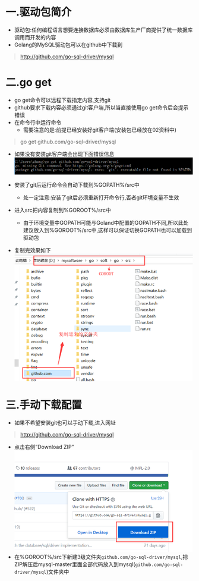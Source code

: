 # 一.驱动包简介

* 驱动包:任何编程语言想要连接数据库必须由数据库生产厂商提供了统一数据库调用而开发的内容
* Golang的MySQL驱动包可以在github中下载到
> http://github.com/go-sql-driver/mysql
# 二.go get

* go get命令可以远程下载指定内容,支持git
* github要求下载内容必须通过git客户端,所以当直接使用go get命令后会提示错误
* 在命令行中运行命令
  * 需要注意的是:前提已经安装好git客户端(安装包已经放在02资料中)
> go get github.com/go-sql-driver/mysql
* 如果没有安装git客户端会出现下面错误信息
  ![](../images/3_2_1_giterror.png)

* 安装了git后运行命令会自动下载到%GOPATH%/src中
  * 处一定注意:安装了git后必须重新打开命令行,否者git环境变量不生效 

* 进入src把内容复制到%GOROOT%/src中

  * 由于环境变量中GOPATH可能与Goland中配置的GOPATH不同,所以此处建议放入到%GOROOT%/src中,这样可以保证切换GOPATH也可以加载到驱动包

* 复制完效果如下
  ![](../images/3_2_1_goroot.png)

# 三.手动下载配置
* 如果不希望安装git也可以手动下载,进入网址
> http://github.com/go-sql-driver/mysql
* 点击右侧”Download ZIP”
  ![](../images/3_2_1_download.png)
* 在%GOROOT%/src下新建3级文件夹`github.com/go-sql-driver/mysql`,把ZIP解压后mysql-master里面全部代码放入到mysql(`github.com/go-sql-driver/mysql`)文件夹中